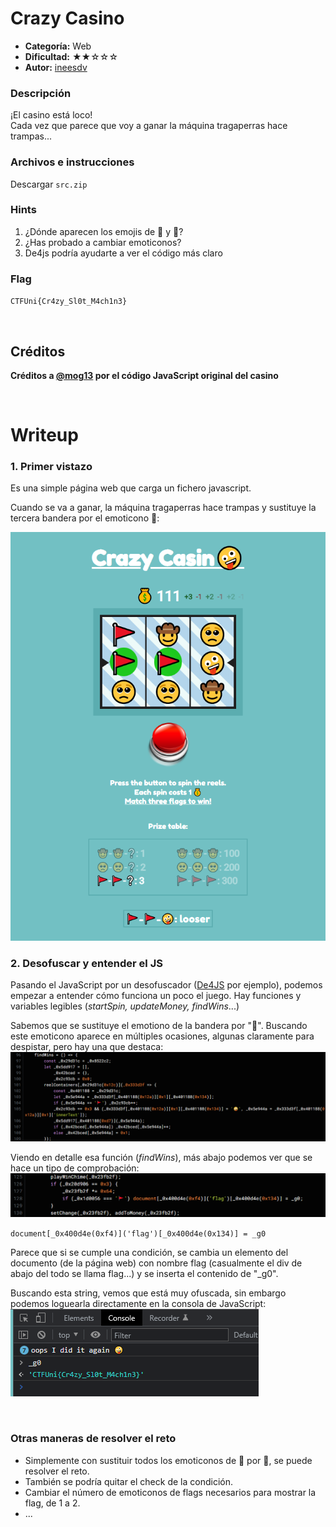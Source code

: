 # Crazy Casino
- **Categoría:** Web
- **Dificultad:** ★★☆☆☆
- **Autor:** [ineesdv](https://www.linkedin.com/in/ineesdv/)

### Descripción
¡El casino está loco!  
Cada vez que parece que voy a ganar la máquina tragaperras hace trampas... 

### Archivos e instrucciones
Descargar `src.zip`

### Hints
1. ¿Dónde aparecen los emojis de 🤪 y 🚩?
2. ¿Has probado a cambiar emoticonos?
3. De4js podría ayudarte a ver el código más claro

### Flag
``CTFUni{Cr4zy_Sl0t_M4ch1n3}``   


<br>
  
## Créditos
**Créditos a [@mog13](https://codepen.io/mog13) por el código JavaScript original del casino**  

<br>

# Writeup
### 1. Primer vistazo
Es una simple página web que carga un fichero javascript.  

Cuando se va a ganar, la máquina tragaperras hace trampas y sustituye la tercera bandera por el emoticono 🤪:   
  
![Image1](images/image1.png)
  


### 2. Desofuscar y entender el JS
Pasando el JavaScript por un desofuscador ([De4JS](https://lelinhtinh.github.io/de4js/) por ejemplo), podemos empezar a entender cómo funciona un poco el juego. 
Hay funciones y variables legibles (*startSpin, updateMoney, findWins*...)

Sabemos que se sustituye el emotiono de la bandera por "🤪". Buscando este emoticono aparece en múltiples ocasiones, algunas claramente para despistar, pero hay una que destaca:  
![Image2](images/image2.png)  
  

Viendo en detalle esa función (*findWins*), más abajo podemos ver que se hace un tipo de comprobación:  
![Image3](images/image3.png)

`document[_0x400d4e(0xf4)]('flag')[_0x400d4e(0x134)] = _g0`

Parece que si se cumple una condición, se cambia un elemento del documento (de la página web) con nombre flag (casualmente el div de abajo del todo se llama flag...) y se inserta el contenido de "_g0".  

Buscando esta string, vemos que está muy ofuscada, sin embargo podemos loguearla directamente en la consola de JavaScript:
![Image4](images/image4.png)  

<br>

### Otras maneras de resolver el reto
- Simplemente con sustituir todos los emoticonos de 🤪 por 🚩, se puede resolver el reto.  
- También se podría quitar el check de la condición. 
- Cambiar el número de emoticonos de flags necesarios para mostrar la flag, de 1 a 2.
- ...



